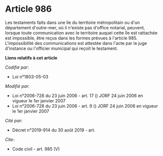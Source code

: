# Article 986

Les testaments faits dans une île du territoire métropolitain ou d'un département d'outre-mer, où il n'existe pas d'office
notarial, peuvent, lorsque toute communication avec le territoire auquel cette île est rattachée est impossible, être reçus
dans les formes prévues à l'article 985. L'impossibilité des communications est attestée dans l'acte par le juge d'instance
ou l'officier municipal qui reçoit le testament.

**Liens relatifs à cet article**

_Codifié par_:

  - Loi n°1803-05-03

_Modifié par_:

  - Loi n°2006-728 du 23 juin 2006 - art. 17 () JORF 24 juin 2006 en vigueur le 1er janvier 2007
  - Loi n°2006-728 du 23 juin 2006 - art. 9 () JORF 24 juin 2006 en vigueur le 1er janvier 2007

_Cité par_:

  - Décret n°2019-914 du 30 août 2019 - art.

_Cite_:

  - Code civil - art. 985 (V)
